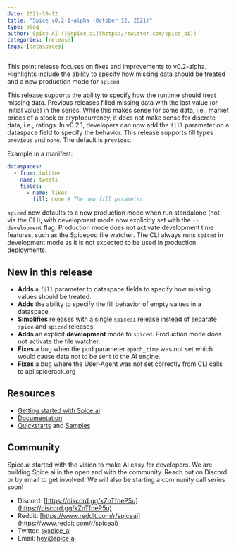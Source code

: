 ```yaml
---
date: 2021-10-12
title: "Spice v0.2.1-alpha (October 12, 2021)"
type: blog
author: Spice AI ([@spice_ai](https://twitter.com/spice_ai))
categories: [release]
tags: [dataspaces]
---
```


This point release focuses on fixes and improvements to v0.2-alpha. Highlights include the ability to specify how missing data should be treated and a new production mode for `spiced`.

This release supports the ability to specify how the runtime should treat missing data. Previous releases filled missing data with the last value (or initial value) in the series. While this makes sense for some data, i.e., market prices of a stock or cryptocurrency, it does not make sense for discrete data, i.e., ratings. In v0.2.1, developers can now add the `fill` parameter on a dataspace field to specify the behavior. This release supports fill types `previous` and `none`. The default is `previous`.

Example in a manifest:

```yaml
dataspaces:
  - from: twitter
    name: tweets
    fields:
      - name: likes
        fill: none # The new fill parameter
```

`spiced` now defaults to a new production mode when run standalone (not via the CLI), with development mode now explicitly set with the `--development` flag. Production mode does not activate development time features, such as the Spicepod file watcher. The CLI always runs `spiced` in development mode as it is not expected to be used in production deployments.

## New in this release

- **Adds** a `fill` parameter to dataspace fields to specify how missing values should be treated.
- **Adds** the ability to specify the fill behavior of empty values in a dataspace.
- **Simplifies** releases with a single `spiceai` release instead of separate `spice` and `spiced` releases.
- **Adds** an explicit **development** mode to `spiced`. Production mode does not activate the file watcher.
- **Fixes** a bug when the pod parameter `epoch_time` was not set which would cause data not to be sent to the AI engine.
- **Fixes** a bug where the User-Agent was not set correctly from CLI calls to api.spicerack.org

## Resources

- [Getting started with Spice.ai](https://docs.spiceai.org/getting-started/)
- [Documentation](https://docs.spiceai.org/)
- [Quickstarts](https://github.com/spiceai/quickstarts/blob/trunk/README.md) and [Samples](https://github.com/spiceai/samples/blob/trunk/README.md)

## Community

Spice.ai started with the vision to make AI easy for developers. We are building Spice.ai in the open and with the community. Reach out on Discord or by email to get involved. We will also be starting a community call series soon!

- Discord: [https://discord.gg/kZnTfneP5u](https://discord.gg/kZnTfneP5u)
- Reddit: [https://www.reddit.com/r/spiceai](https://www.reddit.com/r/spiceai)
- Twitter: [@spice_ai](https://twitter.com/spice_ai)
- Email: [hey@spice.ai](mailto:hey@spice.ai)
